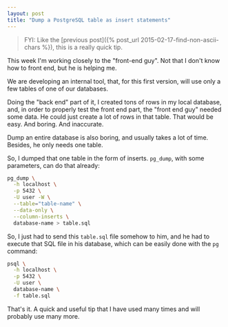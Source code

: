 ```yaml
---
layout: post
title: "Dump a PostgreSQL table as insert statements"
---
```


> FYI: Like the [previous post]({% post_url 2015-02-17-find-non-ascii-chars %}),
> this is a really quick tip.

This week I'm working closely to the "front-end guy". Not that I don't know
how to front end, but he is helping me.

We are developing an internal tool, that, for this first version, will use
only a few tables of one of our databases.

Doing the "back end" part of it, I created tons of rows in my local database,
and, in order to properly test the front end part, the "front end guy"
needed some data. He could just create a lot of rows in that table. That would
be easy. And boring. And inaccurate.

Dump an entire database is also boring, and usually takes a lot of time.
Besides, he only needs one table.

So, I dumped that one table in the form of inserts. `pg_dump`, with some
parameters, can do that already:

```sh
pg_dump \
  -h localhost \
  -p 5432 \
  -U user -W \
  --table="table-name" \
  --data-only \
  --column-inserts \
  database-name > table.sql
```

So, I just had to send this `table.sql` file somehow to him, and he had to
execute that SQL file in his database, which can be easily done with the `pg`
command:

```sh
psql \
  -h localhost \
  -p 5432 \
  -U user \
  database-name \
  -f table.sql
```

That's it. A quick and useful tip that I have used many times and will probably
use many more.
